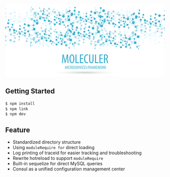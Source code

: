 ![Moleculer logo](logo.png)

## Getting Started

```zsh
$ npm install
$ npm link
$ npm dev
```

## Feature

-  Standardized directory structure
-  Using `moduleRequire for` direct loading
-  Log printing of traceid for easier tracking and troubleshooting
-  Rewrite hotreload to support `moduleRequire`
-  Built-in sequelize for direct MySQL queries
-  Consul as a unified configuration management center
